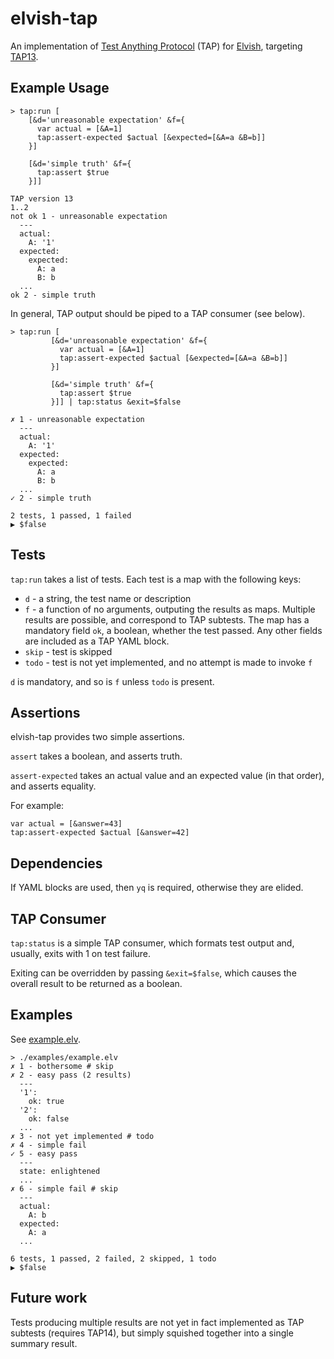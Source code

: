 # elvish-tap

An implementation of [Test Anything Protocol](https://testanything.org/) (TAP) for [Elvish](https://elv.sh/),
targeting [TAP13](https://testanything.org/tap-version-13-specification.html).

## Example Usage

```
> tap:run [
    [&d='unreasonable expectation' &f={
      var actual = [&A=1]
      tap:assert-expected $actual [&expected=[&A=a &B=b]]
    }]

    [&d='simple truth' &f={
      tap:assert $true
    }]]

TAP version 13
1..2
not ok 1 - unreasonable expectation
  ---
  actual:
    A: '1'
  expected:
    expected:
      A: a
      B: b
  ...
ok 2 - simple truth
```

In general, TAP output should be piped to a TAP consumer (see below).

```
> tap:run [
         [&d='unreasonable expectation' &f={
           var actual = [&A=1]
           tap:assert-expected $actual [&expected=[&A=a &B=b]]
         }]

         [&d='simple truth' &f={
           tap:assert $true
         }]] | tap:status &exit=$false

✗ 1 - unreasonable expectation
  ---
  actual:
    A: '1'
  expected:
    expected:
      A: a
      B: b
  ...
✓ 2 - simple truth

2 tests, 1 passed, 1 failed
▶ $false
```

## Tests

`tap:run` takes a list of tests.  Each test is a map with the following keys:

- `d` - a string, the test name or description
- `f` - a function of no arguments, outputing the results as maps. Multiple results are possible, and correspond to TAP subtests.
        The map has a mandatory field `ok`, a boolean, whether the test passed.  Any other fields are included as a TAP YAML block.
- `skip` - test is skipped
- `todo` - test is not yet implemented, and no attempt is made to invoke `f`

`d` is mandatory, and so is `f` unless `todo` is present.

## Assertions

elvish-tap provides two simple assertions.

`assert` takes a boolean, and asserts truth.

`assert-expected` takes an actual value and an expected value (in that order), and asserts equality.

For example:
```
var actual = [&answer=43]
tap:assert-expected $actual [&answer=42]
```

## Dependencies

If YAML blocks are used, then `yq` is required, otherwise they are elided.

## TAP Consumer

`tap:status` is a simple TAP consumer, which formats test output and, usually, exits with 1 on test failure.

Exiting can be overridden by passing `&exit=$false`, which causes the overall result to be returned as a boolean.

## Examples

See [example.elv](examples/example.elv).

```
> ./examples/example.elv
✗ 1 - bothersome # skip
✗ 2 - easy pass (2 results)
  ---
  '1':
    ok: true
  '2':
    ok: false
  ...
✗ 3 - not yet implemented # todo
✗ 4 - simple fail
✓ 5 - easy pass
  ---
  state: enlightened
  ...
✗ 6 - simple fail # skip
  ---
  actual:
    A: b
  expected:
    A: a
  ...

6 tests, 1 passed, 2 failed, 2 skipped, 1 todo
▶ $false
```

## Future work

Tests producing multiple results are not yet in fact implemented as TAP subtests (requires TAP14), but simply squished together into
a single summary result.
